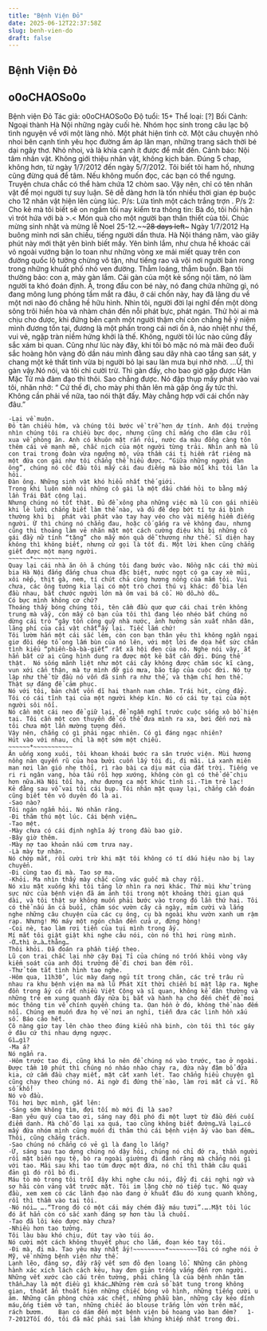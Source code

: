 ```yaml
---
title: "Bệnh Viện Đỏ"
date: 2025-06-12T22:37:58Z
slug: benh-vien-do
draft: false
---
```


## Bệnh Viện Đỏ

## o0oCHAOSo0o

Bệnh viện Đỏ Tác giả: o0oCHAOSo0o
Độ tuổi: 15+
Thể loại: [?]
Bối Cảnh: Ngoại thành Hà Nội những ngày cuối hè.
Nhóm học sinh trong câu lạc bộ tình nguyện về với một làng nhỏ. Một phát hiện tình cờ. Một câu chuyện nhỏ nhoi bên cạnh tình yêu học đường ấm áp lãn mạn, những trang sách thời bé dại ngây thơ. Nhỏ nhoi, và là khía cạnh ít được để mắt đến.
Cảnh báo: Nội tâm nhân vật. Không giới thiệu nhân vật, không kịch bản. Đúng 5 chap, không hơn, từ ngày 1/7/2012 đến ngày 5/7/2012.
Tôi biết tôi ham hố, nhưng cũng đừng quá để tâm. Nếu không muốn đọc, các bạn có thể ngưng.
Truyện chưa chắc có thể hàm chứa 12 chòm sao. Vậy nên, chỉ có tên nhân vật để mọi người tự suy luận. Sẽ dễ dàng hơn là tốn nhiều thời gian ép buộc cho 12 nhân vật hiện lên cùng lúc.
P/s: Lừa tình một cách trắng trợn .
P/s 2: Cho kẻ mà tôi biết sẽ on ngầm tối nay kiểm tra thông tin: Bà đó, tôi hối hận vì trót hứa với bà >.< Món quà cho một người bạn thân thiết của tôi. Chúc mừng sinh nhật và mừng lễ Noel 25-12.~~~~28 days left~~~    Ngày 1/7/2012 
Hạ buông mình nơi sân chiều, tiếng người dần thưa. Hà Nội tháng năm, vào giây phút này mới thật yên bình biết mấy. Yên bình lắm, như chưa hề khoác cái vỏ ngoài vướng bận lo toan như những vòng xe mải miết quay  trên con đường quốc lộ tưởng chừng vô tận, như tiếng rao vã vội nơi người bán rong trong những khuất phố nhỏ ven đường. Thẳm loáng, thẳm buồn.
Bạn tôi thường bảo: con ạ, mày gàn lắm. Cái gàn của một kẻ sống nội tâm, nó làm người ta khó đoán định. À, trong đầu con bé này, nó đang chứa những gì, nó đang mông lung phóng tầm mắt ra đâu, ở cái chốn này, hay đã lãng du về một nơi nào đó chẳng hề hữu hình. Nhìn tôi, người đời lại nghĩ đến một dòng sông trôi hiền hòa và nhàm chán đến nỗi phát bực, phát ngán. Thử hỏi ai mà chịu cho được, khi đứng bên cạnh một người thậm chí còn chẳng hề ý niệm mình đương tồn tại, đương là một phần trong cái nơi ồn ã, náo nhiệt như thế, vui vẻ, ngập tràn niềm hứng khởi là thế. Không, người tôi lúc nào cũng đầy sắc xám bi quan. Cũng như  lúc này đây, khi tôi bỏ mặc nó mà mãi đeo đuổi sắc hoàng hôn vàng đỏ dần náu mình đằng sau dãy nhà cao tầng san sát, y chang một kẻ thất tình vừa bị người bỏ lại sau làn mưa bụi nhờ nhờ.
…Ừ, thì gàn vậy.Nó nói, và tôi chỉ cười trừ. Thì gàn đấy, cho bao giờ gặp được Hàn Mặc Tử mà đàm đạo thì thôi. Sao chẳng được.
Nó đập thụp mấy phát vào vai tôi, nhăn nhở: “ Cứ thế đi, cho mày phi thân lên mà gặp ông ấy tức thì. Không cần phải về nữa, tao nói thật đấy. Mày chẳng hợp với cái chốn này đâu.”
~~~~~~*~~~~~~~~~
-Lại về muộn.
Đỏ tàn chiều hôm, và chúng tôi bước về trễ hơn dự tính. Anh đội trưởng nhìn chúng tôi ra chiều bực dọc, nhưng cũng chỉ mắng cho dăm câu rồi xua về phòng ăn. Anh có khuôn mặt rắn rỏi, nước da màu đồng càng tôn thêm cái vẻ mạnh mẽ, chắc nịch của một người từng trải. Nhìn anh mà lũ con trai trong đoàn vừa ngưỡng mộ, vừa thầm cái tị hiềm rất riêng mà một đứa con gái như tôi chẳng thể hiểu được. “Giữa những người đàn ông”, chúng nó cốc đầu tôi mấy cái đau điếng mà bảo mỗi khi tôi lân la hỏi.
Đàn ông. Những sinh vật khó hiểu nhất thế giới.
Trong khi luôn mồm nói những cô gái là một dấu chấm hỏi to bằng mấy lần Trái Đất cộng lại.
Nhưng chúng nó tốt thật. Đủ để xông pha những việc mà lũ con gái nhiều khi lè lưỡi chẳng biết làm thế nào, và đủ để dẹp bớt tí tự ái bình thường khi bị  phát vài phát vào tay hay véo cho vài miếng hiểm điếng người. Ừ thì chúng nó chẳng đau, hoặc cố gắng ra vẻ không đau, nhưng cũng thi thoảng làm vẻ nhăn mặt một cách cường điệu khi bị những cô gái đầy nữ tính “tặng” cho mấy món quà dễ thương như thế. Sĩ diện hay không thì không biết, nhưng cứ gọi là tốt đi. Một lời khen cũng chẳng giết được một mạng người.
~~~~~~*~~~~~~~~~~
Quay lại cái nhà ăn ồn ã chúng tôi đang bước vào. Nồng nặc cái thứ mùi bia Hà Nội đắng đắng chua chua đặc biệt, nước ngọt có ga cay xè mũi, xôi nếp, thịt gà, nem, tí chút chả cùng hương nồng của mắm tỏi. Vui chưa, các ông tướng kia lại có một trò chơi thú vị khác: đổ bia lên đầu nhau, bắt chước người lớn mà ôm vai bá cổ. Hò dô…hò dô…
Có bực mình không cơ chứ?
Thoáng thấy bóng chúng tôi, tên cầm đầu quơ quơ cái chai trên không trung mà vẫy, còn mấy cô bạn của tôi thì đang léo nhéo bắt chúng nó dừng cái trò “gây tốn công quỹ nhà nước, ảnh hưởng sản xuất nhân dân, lãng phí của cải vật chất”ấy lại. Tiếc lắm chứ!
Tôi lườm hắn một cái sắc lẻm, còn con bạn thân yêu thì không ngần ngại giơ đôi dép tổ ong lấm bùn của nó lên, với một lời đe dọa hết sức chân tình kiểu “phiền-bà-bà-giết” rất xã hội đen của nó. Nghe nói vậy, ắt hẳn bất cứ ai cũng hình dung ra được một kẻ bất cần đời. Đúng thế thật.  Nó sống mãnh liệt như một cái cây không được chăm sóc kĩ càng, vun xới cẩn thận, mà tự mình đỡ gió mưa, bão táp của cuộc đời. Nó tự lập như thể từ đầu nó vốn đã sinh ra như thế, và thậm chí hơn thế. Thật sự đáng để cảm phục.
Nó với tôi, bản chất vốn dĩ hai thanh nam châm. Trái hút, cùng đẩy.
Tôi có cái tĩnh tại của một người khép kín. Nó có cái tự tại của một người sôi nổi.
Nó cần một cái neo để giữ lại, để ngẫm nghĩ trước cuộc sống xô bồ hiện tại. Tôi cần một con thuyền để có thể đưa mình ra xa, bơi đến nơi mà tôi chưa một lần mường tượng đến.
Vậy nên, chẳng có gì phải ngạc nhiên. Có gì đáng ngạc nhiên?
Hút vào với nhau, chỉ là một sớm một chiều.
~~~~~~*~~~~~~~~~~~
Ăn uống xong xuôi, tôi khoan khoái bước ra sân trước viện. Mùi hương nồng nàn quyến rũ của hoa bưởi cuốn lấy tôi đi, đi mãi. Lá xanh miên man nơi làn gió nhẹ thổi, rì rào bài ca dịu mát của đất trời. Tiếng ve ri ri ngân vang, hòa tấu rồi hợp xướng, không còn gì có thể dễ chịu hơn nữa.Hà Nội tối hạ, như đương ca một khúc tình si.-Tìm trẻ lạc!
Kẻ đằng sau vỗ vai tôi cái bụp. Tôi nhăn mặt quay lại, chẳng cần đoán cũng biết tên vô duyên đó là ai.
-Sao nào?
Tôi ngán ngẩm hỏi. Nó nhăn răng.
-Đi thăm thú một lúc. Cái bệnh viện…
-Tao mệt.
-Mày chưa có cái định nghĩa ấy trong đầu bao giờ.
-Bây giờ thêm.
-Mày nợ tao khoản nấu cơm trưa nay.
-Là mày tự nhận.
Nó chớp mắt, rồi cười trừ khi mặt tôi không có tí dấu hiệu nào bị lay chuyển.
-Đi cùng tao đi mà. Tao sợ ma.
-Khỏi. Ma nhìn thấy mày chắc cũng vác guốc mà chạy rồi.
Nó xìu mặt xuống khi tôi tảng lờ nhìn ra nơi khác. Thứ mùi khử trùng sực nức của bệnh viện đã ám ảnh tôi trong một khoảng thời gian quá dài, và tôi thật sự không muốn phải bước vào trong đó lần thứ hai. Tôi có thể nấu ăn cả buổi, chăm sóc vườn cây cả ngày, mỉm cười và lắng nghe những câu chuyện của các cụ ông, cụ bà ngoài khu vườn xanh um rậm rạp. Nhưng! Mó máy một ngón chân đến cửa ư, đừng hòng!
-Coi nè, tao làm rơi tiền của tụi mình trong ấy.
Mí mắt tôi giật giật khi nghe câu nói, còn nó thì hơi rùng mình.
-Ờ…thì ờ…à…thằng…
Thôi khỏi. Đã đoán ra phần tiếp theo.
Lũ con trai chắc lại nhờ cậy Đại Tỉ của chúng nó trốn khỏi vòng vây kiểm soát của anh đội trưởng để đi chơi ban đêm rồi.
-Thử tóm tắt tình hình tao nghe.
-Hôm qua, 11h30’, lúc mày đang ngủ tít trong chăn, các trẻ trâu rủ nhau ra khu bệnh viện ma mà lũ Phát Xít thời chiến bí mật lập ra. Nghe đồn trong ấy có rất nhiều Việt Cộng và sĩ quan, không kể dân thường và những trẻ em xung quanh đây nữa bị bắt và hành hạ cho đến chết để moi móc thông tin về chính quyền chúng ta. Oan hồn ở đó, không thể nào đếm nổi. Chúng em muốn đưa họ về nơi an nghỉ, tiễn đưa các linh hồn xấu số. Báo cáo hết.
Cô nàng giơ tay lên chào theo đúng kiểu nhà binh, còn tôi thì tóc gáy ở đâu cứ thi nhau dựng ngược.
Gì…gì?
-Ma á?
Nó ngẩn ra.
-Hôm trước tao đi, cũng khá lo nên để chúng nó vào trước, tao ở ngoài. Được tầm 10 phút thì chúng nó nháo nhào chạy ra, đứa này đâm bổ đứa kia, cứ cắm đầu chạy miết, mặt cắt xanh lét. Tao chẳng hiểu chuyện gì cũng chạy theo chúng nó. Ai ngờ đi đứng thế nào, làm rơi mất cả ví. Rõ số khổ!
Nó vò đầu.
Tôi hơi bực mình, gắt lên:
-Sáng sớm không tìm, đợi tối mò mới đi là sao?
-Bạn yêu quý của tao ơi, sáng nay đội phó đi một lượt từ đầu đến cuối điểm danh. Mà chỗ đó lại xa quá, tao cũng không biết đường…Vả lại…có mấy đứa nhóm mình cũng muốn đi thăm thú cái bệnh viện ấy vào ban đêm…
Thôi, cũng chẳng trách.
-Sao chúng nó chẳng có vẻ gì là đang lo lắng?
-Ừ, sáng sau tao dựng chúng nó dậy hỏi, chúng nó chỉ đớ ra, thần người rồi mặt biến ngu tệ, bò ra ngoài giường đi đánh răng mà chẳng nói gì với tao. Mãi sau khi tao túm được một đứa, nó chỉ thì thầm câu quái đản gì đó rồi bỏ đi.
Máu tò mò trong tôi trỗi dậy khi nghe câu nói, đẩy đi cái nghi ngờ và sợ hãi còn vảng vất trước mặt. Tôi im lặng chờ nó tiếp tục. Nó quay đầu, xem xem có các lãnh đạo nào đang ở khuất đâu đó xung quanh không, rồi thì thầm vào tai tôi.
-Nó nói… ….“Trong đó có một cái máy chém đầy máu tươi”.….Mặt tôi lúc đó ắt hẳn còn có sắc xanh đáng sợ hơn tàu lá chuối.
-Tao đã lôi kéo được mày chưa?
-Nhiều hơn tao tưởng.
Tôi làu bàu khó chịu, đút tay vào túi áo.
Nó cười một cách không thuyết phục cho lắm, đoạn kéo tay tôi.
-Đi mà, đi mà. Tao yêu mày nhất ấy!~~~~~~~~~*~~~~~~~~Tôi có nghe nói ở Mỹ, về những bệnh viện như thế.
Lạnh lẽo, đáng sợ, đầy rẫy vết sơn đỏ đen loang lổ. Những căn phòng hành xác xích lách cách kêu, hay đơn giản trống vắng đến rợn người. Những vết xước cào cấu trên tường, phải chăng là của bệnh nhân tâm thần…hay là một điều gì khác…Những rèm cửa sổ bật tung trong không gian, thoắt ẩn thoắt hiện những chiếc bóng vô hình, những tiếng cười u ám. Những căn phòng chứa xác chết, những phẫu bàn, những cây kéo dính máu,ống tiêm vỡ tan, những chiếc áo blouse trắng lởn vởn trên mắc, rách bươm.    Bạn có dám đến một bệnh viện bỏ hoang vào ban đêm?   1-7-2012Tối đó, tôi đã mắc phải sai lầm khủng khiếp nhất trong đời.